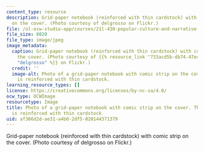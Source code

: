 ```yaml
---
content_type: resource
description: Grid-paper notebook (reinforced with thin cardstock) with comic strip
  on the cover. (Photo courtesy of delgrosso on Flickr.)
file: /ol-ocw-studio-app/courses/21l-430-popular-culture-and-narrative-literature-comics-and-culture-fall-2010/af366d2dae31a4b02df5020144371379_21l-430f10-th.jpg
file_size: 8020
file_type: image/jpeg
image_metadata:
  caption: Grid-paper notebook (reinforced with thin cardstock) with comic strip on
    the cover. (Photo courtesy of {{% resource_link "733acd5b-db74-47ec-ac0b-684423dc56b7"
    "delgrosso" %}} on Flickr.)
  credit: ''
  image-alt: Photo of a grid-paper notebook with comic strip on the cover. The notebook
    is reinforced with thin cardstock.
learning_resource_types: []
license: https://creativecommons.org/licenses/by-nc-sa/4.0/
ocw_type: OCWImage
resourcetype: Image
title: Photo of a grid-paper notebook with comic strip on the cover. The notebook
  is reinforced with thin cardstock
uid: af366d2d-ae31-a4b0-2df5-020144371379
---
```

Grid-paper notebook (reinforced with thin cardstock) with comic strip on the cover. (Photo courtesy of delgrosso on Flickr.)